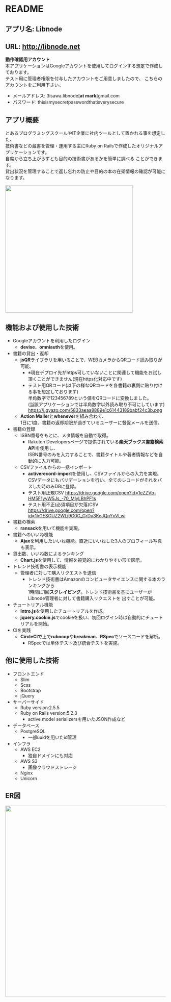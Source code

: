 # README

## アプリ名: Libnode
## URL: http://libnode.net
**動作確認用アカウント**  
本アプリケーションはGoogleアカウントを使用してログインする想定で作成しております。  
テスト用に管理者権限を付与したアカウントをご用意しましたので、
こちらのアカウントをご利用下さい。  
- メールアドレス: 3isawa.libnode[**at mark**]gmail.com  
- パスワード: thisismysecretpasswordthatisverysecure

## アプリ概要
とあるプログラミングスクールやIT企業に社内ツールとして置かれる事を想定した、  
技術書などの蔵書を管理・運用する主にRuby on Railsで作成したオリジナルアプリケーションです。  
自席から立ち上がらずとも目的の技術書があるかを簡単に調べる  ことができます。  
貸出状況を管理することで返し忘れの防止や目的の本の在架情報の確認が可能になります。

<img src="https://i.gyazo.com/df003ac546e356cc340c7c9f1e1353b5.png" width="400px">

## 機能および使用した技術

- Googleアカウントを利用したログイン  
  - **devise**、**omniauth**を使用。
- 書籍の貸出・返却
  - **jsQR**ライブラリを用いることで、WEBカメラからQRコード読み取りが可能。
    - ※現在デプロイ先がhttps可していないことに関連して機能をお試し頂くことができません(現在https化対応中です)
    - テスト用QRコード(以下の様なQRコードを各書籍の裏側に貼り付ける事を想定しております)  
    半角数字で123456789という値をQRコードに変換しました。  
    (当該アプリケーションでは半角数字以外読み取り不可にしています)  
    https://i.gyazo.com/5833aeaa8889e1c61443189babf24c3b.png
  - **Action Mailer**と**whenever**を組み合わて、  
    1日に1度、書籍の返却期限が過ぎているユーザーに督促メールを送信。
- 書籍の登録
  - ISBN番号をもとに、メタ情報を自動で取得。
    - Rakuten Developersページで提供されている**楽天ブックス書籍検索API**を使用し、  
    ISBN番号のみを入力することで、書籍タイトルや著者情報などを自動的に入力可能。
  - CSVファイルからの一括インポート
    - **activerecord-import**を使用し、CSVファイルからの入力を実現。  
    CSVデータにもバリデーションを行い、全てのレコードがそれをパスした時のみDBに登録。
    - テスト用正規CSV https://drive.google.com/open?id=1eZZVb-HM5F1yyW5Js_-70_MlyLBhPF1s
    - テスト用不正(必須項目が欠落)CSV https://drive.google.com/open?id=1hGESGUZ2WLj9G0G_GrDu3KeJQnYxVLwi
- 書籍の検索
  - **ransack**を用いて機能を実現。
- 書籍へのいいね機能
  - **Ajax**を利用したいいね機能。直近にいいねした3人のプロフィール写真も表示。
- 貸出数、いいね数によるランキング  
  - **Chart.js**を使用して、情報を視覚的にわかりやすい形で図示。
- トレンド技術書の表示機能
  - 管理者に対して購入リクエストを送信  
    - トレンド技術書はAmazonのコンピュータサイエンスに関する本のランキングから  
    1時間に1回**スクレイピング**。トレンド技術書を基にユーザーがLibnode管理者に対して書籍購入リクエストを  出すことが可能。
- チュートリアル機能
  - **Intro.js**を使用したチュートリアルを作成。
  - **jquery.cookie.js**でcookieを扱い、初回ログイン時は自動的にチュートリアルを開始。
- CIを実践  
  - **CircleCIで**上で**rubocop**や**breakman**、**RSpec**でソースコードを解析。 
    - RSpecでは単体テスト及び統合テストを実施。

## 他に使用した技術
- フロントエンド
  - Slim
  - Scss
  - Bootstrap
  - jQuery
- サーバーサイド
  - Ruby version:2.5.5
  - Ruby on Rails version:5.2.3  
    - active model serializersを用いたJSON作成など
- データベース
  - PostgreSQL  
    - 一部uuidを用いたid管理
- インフラ
  - AWS EC2  
    - 独自ドメインにも対応
  - AWS S3
    - 画像クラウドストレージ
  - Nginx
  - Unicorn

## ER図
<img src="https://i.gyazo.com/e0b00b60938b7fef6c0b63d2bbf55bb2.png" width="600px">
